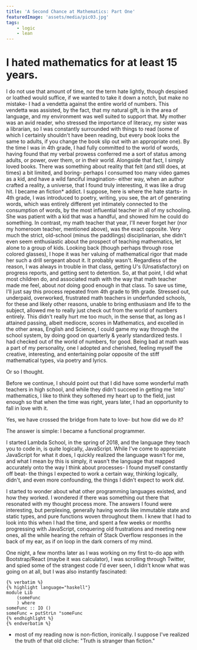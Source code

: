 ```yaml
---
title: 'A Second Chance at Mathematics: Part One' 
featuredImage: 'assets/media/pic03.jpg'
tags:
    - logic
    - lean
---
```


# I hated mathematics for at least 15 years.
I do not use that amount of time, nor the term hate lightly, though despised or loathed would suffice, if we wanted to take it down a notch, but make no mistake- I had a vendetta against the entire world of numbers. This vendetta was assisted, by the fact, that my natural gift, is in the area of language, and my environment was well suited to support that. My mother was an avid reader, who stressed the importance of literacy, my sister was a librarian, so I was constantly surrounded with things to read (some of which I certainly shouldn't have been reading, but every book looks the same to adults, if you change the book slip out with an appropriate one).
By the time I was in 4th grade, I had fully committed to the world of words, having found that my verbal prowess conferred me a sort of status among adults, or power, over them, or in their world. Alongside that fact, I simply loved books. There was something about reality that felt (and still does, at times) a bit limited, and boring- perhaps I consumed too many video games as a kid, and have a wild fanciful imagination- either way, when an author crafted a reality, a universe, that I found truly interesting, it was like a drug hit. I became an fiction* addict.
I suppose, here is where the hate starts- in 4th grade, I was introduced to poetry, writing, you see, the art of generating words, which was entirely different yet intimately connected to the consumption of words, by the most influential teacher in all of my schooling. She was patient with a kid that was a handful, and showed him he could do something.  In contrast, my math teacher that year, I'll never forget her (nor my homeroom teacher, mentioned above), was the exact opposite. Very much the strict, old-school (minus the paddlings) disciplinarian, she didn't even seem enthusiastic about the prospect of teaching mathematics, let alone to a group of kids. Looking back (though perhaps through rose colored glasses), I hope it was her valuing of mathematical rigor that made her such a drill sergeant about it. It probably wasn't. Regardless of the reason, I was always in trouble in that class, getting U's (Unsatisfactory) on progress reports, and getting sent to detention. So, at that point, I did what most children do, and associated math with the way that math teacher made me feel, about *not* doing good enough in that class. To save us time, I'll just say this process repeated from 4th grade to 9th grade. Stressed out, underpaid, overworked, frustrated math teachers in underfunded schools, for these and likely other reasons, unable to bring enthusiasm and life to the subject, allowed me to really just check out from the world of numbers entirely. This didn't really hurt me too much, in the sense that, as long as I attained passing, albeit mediocre, scores in Mathematics, and excelled in the other areas, English and Science, I could game my way through the school system, by doing good on quarterly & yearly standardized tests. I had checked out of the world of numbers, for good. Being bad at math was a part of my personality, one I adopted and cherished, feeling myself the creative, interesting, and entertaining polar opposite of the stiff mathematical types, via poetry and lyrics.

Or so I thought.

Before we continue, I should point out that I did have some wonderful math teachers in high school, and while they didn't succeed in getting me 'into' mathematics, I like to think they softened my heart up to the field, just enough so that when the time was right, years later, I had an opportunity to fall in love with it.

Yes, we have crossed the bridge from hate to love- but how did we do it?

The answer is simple: I became a functional programmer.

I started Lambda School, in the spring of 2018, and the language they teach you to code in, is quite logically, JavaScript. While I've come to appreciate JavaScript for what it does, I quickly realized the language wasn't for me, and what I mean by this is simply, it wasn't the language that mapped accurately onto the way I think about processes- I found myself constantly off beat- the things I expected to work a certain way, thinking logically, didn't, and even more confounding, the things I didn't expect to work *did*.

I started to wonder about what other programming languages existed, and how they worked. I wondered if there was something out there that resonated with my thought process more. The answers I found were interesting, but perplexing, generally having words like immutable state and static types, and pure functions woven throughout them. I knew that I had to look into this when I had the time, and spent a few weeks or months progressing with JavaScript, conquering old frustrations and meeting new ones, all the while hearing the refrain of Stack Overflow responses in the back of my ear, as if on loop in the dark corners of my mind.

One night, a few months later as I was working on my first to-do app with Bootstrap/React (maybe it was calculator), I was scrolling through Twitter, and spied some of the strangest code I'd ever seen, I didn't know what was going on at all, but I was also instantly fascinated:

```pebble
{% verbatim %}
{% highlight language="haskell"}
module Lib
    (someFunc
    ) where
someFunc :: IO ()
someFunc = putStrLn "someFunc
{% endhighlight %}
{% endverbatim %}
```
* most of my reading now is non-fiction, ironically. I suppose I've realized the truth of that old cliche: "Truth is stranger than fiction."
